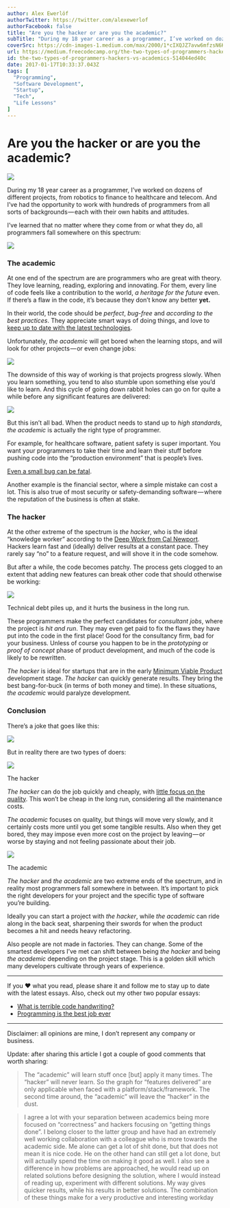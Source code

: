 ```yaml
---
author: Alex Ewerlöf
authorTwitter: https://twitter.com/alexewerlof
authorFacebook: false
title: "Are you the hacker or are you the academic?"
subTitle: "During my 18 year career as a programmer, I’ve worked on dozens of different projects, from robotics to finance to healthcare and telecom..."
coverSrc: https://cdn-images-1.medium.com/max/2000/1*cIXQJZ7avw6mfzsN6Kaf0w.jpeg
url: https://medium.freecodecamp.org/the-two-types-of-programmers-hackers-vs-academics-514044ed40c
id: the-two-types-of-programmers-hackers-vs-academics-514044ed40c
date: 2017-01-17T10:33:37.043Z
tags: [
  "Programming",
  "Software Development",
  "Startup",
  "Tech",
  "Life Lessons"
]
---
```

# Are you the hacker or are you the academic?







![](https://cdn-images-1.medium.com/max/2000/1*cIXQJZ7avw6mfzsN6Kaf0w.jpeg)







During my 18 year career as a programmer, I’ve worked on dozens of different projects, from robotics to finance to healthcare and telecom. And I’ve had the opportunity to work with hundreds of programmers from all sorts of backgrounds — each with their own habits and attitudes.

I’ve learned that no matter where they come from or what they do, all programmers fall somewhere on this spectrum:



![](https://cdn-images-1.medium.com/max/1600/1*_c_trxMd8nI4tQc5ZjRvhQ.png)



### The academic

At one end of the spectrum are are programmers who are great with theory. They love learning, reading, exploring and innovating. For them, every line of code feels like a contribution to the world, _a heritage for the future_ even. If there’s a flaw in the code, it’s because they don’t know any better **yet.**

In their world, the code should be _perfect_, _bug-free_ and _according to the best practices_. They appreciate smart ways of doing things, and love to [keep up to date with the latest technologies](https://medium.com/@alexewerlof/how-i-learn-new-tech-cb79db19c818).

Unfortunately, _the academic_ will get bored when the learning stops, and will look for other projects — or even change jobs:







![](https://cdn-images-1.medium.com/max/2000/1*VMLuirSQh-LvZJ3IJklrfw.png)







The downside of this way of working is that projects progress slowly. When you learn something, you tend to also stumble upon something else you’d like to learn. And this cycle of going down rabbit holes can go on for quite a while before any significant features are delivered:







![](https://cdn-images-1.medium.com/max/2000/1*1bx5HPzhezXUgq-_ZB9azA.png)







But this isn’t all bad. When the product needs to stand up to _high standards_, _the academic_ is actually the right type of programmer.

For example, for healthcare software, patient safety is super important. You want your programmers to take their time and learn their stuff before pushing code into the “production environment” that is people’s lives.

[Even a small bug can be fatal](http://royal.pingdom.com/2009/03/19/10-historical-software-bugs-with-extreme-consequences/).

Another example is the financial sector, where a simple mistake can cost a lot. This is also true of most security or safety-demanding software — where the reputation of the business is often at stake.

### The hacker

At the other extreme of the spectrum is _the hacker_, who is the ideal “knowledge worker” according to the [Deep Work from Cal Newport](https://www.amazon.com/Deep-Work-Focused-Success-Distracted/dp/1455586692). Hackers learn fast and (ideally) deliver results at a constant pace. They rarely say “no” to a feature request, and will shove it in the code somehow.

But after a while, the code becomes patchy. The process gets clogged to an extent that adding new features can break other code that should otherwise be working:







![](https://cdn-images-1.medium.com/max/2000/1*oZ49hivIWoNpiW4T1x3_Rw.png)







Technical debt piles up, and it hurts the business in the long run.

These programmers make the perfect candidates for _consultant jobs_, where the project is _hit and run_. They may even get paid to fix the flaws they have put into the code in the first place! Good for the consultancy firm, bad for your business. Unless of course you happen to be in the _prototyping_ or _proof of concept_ phase of product development, and much of the code is likely to be rewritten.

_The hacker_ is ideal for startups that are in the early [Minimum Viable Product](https://en.wikipedia.org/wiki/Minimum_viable_product) development stage. _The hacker_ can quickly generate results. They bring the best bang-for-buck (in terms of both money and time). In these situations, _the academic_ would paralyze development.

### Conclusion

There’s a joke that goes like this:



![](https://cdn-images-1.medium.com/max/1600/1*PPERc9mHwTQ-9wcG08wdQg.png)



But in reality there are two types of doers:



![](https://cdn-images-1.medium.com/max/1600/1*6QVQW84x9W02ntC13YhD0w.png)

The hacker



_The hacker_ can do the job quickly and cheaply, with [little focus on the quality](https://medium.com/@alexewerlof/what-is-shitty-code-handwriting-ae7c00708b). This won’t be cheap in the long run, considering all the maintenance costs.

_The academic_ focuses on quality, but things will move very slowly, and it certainly costs more until you get some tangible results. Also when they get bored, they may impose even more cost on the project by leaving — or worse by staying and not feeling passionate about their job.



![](https://cdn-images-1.medium.com/max/1600/1*jIsjf83WgXUKi7uzZjlG1w.png)

The academic



_The hacker_ and _the academic_ are two extreme ends of the spectrum, and in reality most programmers fall somewhere in between. It’s important to pick the right developers for your project and the specific type of software you’re building.

Ideally you can start a project with _the hacker_, while _the academic_ can ride along in the back seat, sharpening their swords for when the product becomes a hit and needs heavy refactoring.

Also people are not made in factories. They can change. Some of the smartest developers I’ve met can shift between being _the hacker_ and being _the academic_ depending on the project stage. This is a golden skill which many developers cultivate through years of experience.











* * *







If you ❤ what you read, please share it and follow me to stay up to date with the latest essays. Also, check out my other two popular essays:

*   [What is terrible code handwriting?](https://medium.com/@alexewerlof/what-is-shitty-code-handwriting-ae7c00708b)
*   [Programming is the best job ever](https://medium.com/@alexewerlof/what-s-cool-about-being-a-programmer-5a1e58efeee6)











* * *







Disclaimer: all opinions are mine, I don’t represent any company or business.

Update: after sharing this article I got a couple of good comments that worth sharing:

> The “academic” will learn stuff once [but] apply it many times. The “hacker” will never learn. So the graph for “features delivered” are only applicable when faced with a platform/stack/framework. The second time around, the “academic” will leave the “hacker” in the dust.

> I agree a lot with your separation between academics being more focused on “correctness” and hackers focusing on “getting things done”. I belong closer to the latter group and have had an extremely well working collaboration with a colleague who is more towards the academic side. Me alone can get a lot of shit done, but that does not mean it is nice code. He on the other hand can still get a lot done, but will actually spend the time on making it good as well. I also see a difference in how problems are approached, he would read up on related solutions before designing the solution, where I would instead of reading up, experiment with different solutions. My way gives quicker results, while his results in better solutions. The combination of these things make for a very productive and interesting workday








